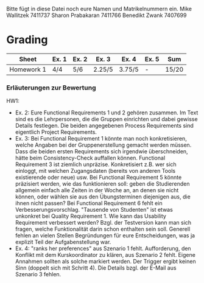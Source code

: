 Bitte fügt in diese Datei noch eure Namen und Matrikelnummern ein.
Mike Wallitzek 7411737
Sharon Prabakaran 7411766
Benedikt Zwank 7407699

# Grading

| Sheet      | Ex. 1    | Ex. 2    | Ex. 3    | Ex. 4    | Ex. 5    | Sum      |
| ---------- | -------- | -------- | -------- | -------- | -------- | -------- |
| Homework 1 | 4/4      | 5/6      | 2.25/5   | 3.75/5   | -        | 15/20    |

### Erläuterungen zur Bewertung

HW1:
- Ex. 2: Eure Functional Requirements 1 und 2 gehören zusammen. Im Text sind es die Lehrpersonen, die die Gruppen einrichten und dabei gewisse Details festlegen. Die beiden angegebenen Process Requirements sind eigentlich Project Requirements.
- Ex. 3: Bei Functional Requirement 1 könnte man noch konkretisieren, welche Angaben bei der Gruppenerstellung gemacht werden müssen. Dass die beiden ersten Requirements sich irgendwie überschneiden, hätte beim Consistency-Check auffallen können. Functional Requirement 3 ist ziemlich unpräzise. Konkretisiert z.B. wer sich einloggt, mit welchen Zugangsdaten (bereits von anderen Tools existierende oder neue) usw. Bei Functional Requirement 5 könnte präzisiert werden, wie das funktionieren soll: geben die Studierenden allgemein einfach alle Zeiten in der Woche an, an denen sie nicht können, oder wählen sie aus den Übungsterminen diejenigen aus, die ihnen nicht passen? Bei Functional Requirement 6 fehlt ein Verbesserungsvorschlag. "Tausende von Studenten" ist etwas unkonkret bei Quality Requirement 1. Wie kann das Usability Requirement verbessert werden? Bzgl. der Testversion kann man sich fragen, welche Funktionalität darin schon enthalten sein soll. Generell fehlen an vielen Stellen Begründungen für eure Entscheidungen, was ja explizit Teil der Aufgabenstellung war.
- Ex. 4: "ranks her preferences" aus Szenario 1 fehlt. Aufforderung, den Konflikt mit dem Kurskoordinator zu klären, aus Szenario 2 fehlt. Eigene Annahmen sollten als solche markiert werden. Der Trigger ergibt keinen Sinn (doppelt sich mit Schritt 4). Die Details bzgl. der E-Mail aus Szenario 3 fehlen.

